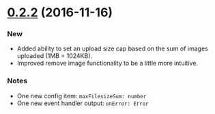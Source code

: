 <a name="0.2.2"></a>
# [0.2.2](https://github.com/andymeps/ng2-image-upload/compare/v0.2.1...v0.2.2) (2016-11-16)

### New

* Added ability to set an upload size cap based on the sum of images uploaded (1MB = 1024KB).
* Improved remove image functionality to be a little more intuitive.

### Notes

* One new config item: `maxFilesizeSum: number`
* One new event handler output: `onError: Error`
